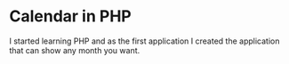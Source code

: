 # Calendar in PHP

I started learning PHP and as the first application I created the application that can show any month you want.
